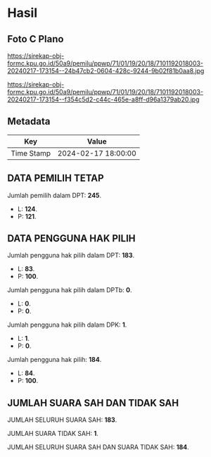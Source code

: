 # Hasil

## Foto C Plano

https://sirekap-obj-formc.kpu.go.id/50a9/pemilu/ppwp/71/01/19/20/18/7101192018003-20240217-173154--24b47cb2-0604-428c-9244-9b02f81b0aa8.jpg

https://sirekap-obj-formc.kpu.go.id/50a9/pemilu/ppwp/71/01/19/20/18/7101192018003-20240217-173154--f354c5d2-c44c-465e-a8ff-d96a1379ab20.jpg


## Metadata

| Key        | Value               |
| ---------- | ------------------- |
| Time Stamp | 2024-02-17 18:00:00 |


## DATA PEMILIH TETAP

Jumlah pemilih dalam DPT: **245**.
 * L: **124**.
 * P: **121**.

## DATA PENGGUNA HAK PILIH

Jumlah pengguna hak pilih dalam DPT: **183**.
 * L: **83**.
 * P: **100**.

Jumlah pengguna hak pilih dalam DPTb: **0**.
 * L: **0**.
 * P: **0**.

Jumlah pengguna hak pilih dalam DPK: **1**.
 * L: **1**.
 * P: **0**.

Jumlah pengguna hak pilih: **184**.
 * L: **84**.
 * P: **100**.

## JUMLAH SUARA SAH DAN TIDAK SAH

JUMLAH SELURUH SUARA SAH: **183**.

JUMLAH SUARA TIDAK SAH: **1**.

JUMLAH SELURUH SUARA SAH DAN SUARA TIDAK SAH: **184**.


